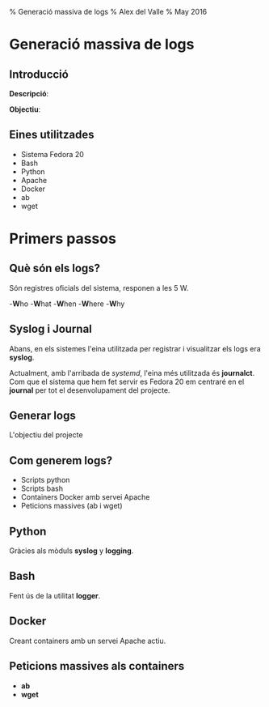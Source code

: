 % Generació massiva de logs
% Alex del Valle
% May 2016

# Generació massiva de logs

## Introducció

**Descripció**:

**Objectiu**:

## Eines utilitzades

- Sistema Fedora 20
- Bash
- Python
- Apache
- Docker
- ab
- wget

# Primers passos

## Què són els logs?

Són registres oficials del sistema, responen a les 5 W.

  -**W**ho
  -**W**hat
  -**W**hen
  -**W**here
  -**W**hy
  
## Syslog i Journal

Abans, en els sistemes l'eina utilitzada per registrar i visualitzar els logs era **syslog**.

Actualment, amb l'arribada de *systemd*, l'eina més utilitzada és **journalct**. Com que el sistema que hem fet servir es Fedora 20
em centraré en el **journal** per tot el desenvolupament del projecte.

## Generar logs

L'objectiu del projecte

## Com generem logs?

- Scripts python
- Scripts bash
- Containers Docker amb servei Apache
- Peticions massives (ab i wget)

## Python

Gràcies als mòduls **syslog** y **logging**.

## Bash

Fent ús de la utilitat **logger**.

## Docker

Creant containers amb un servei Apache actiu.

## Peticions massives als containers

- **ab**
- **wget**





